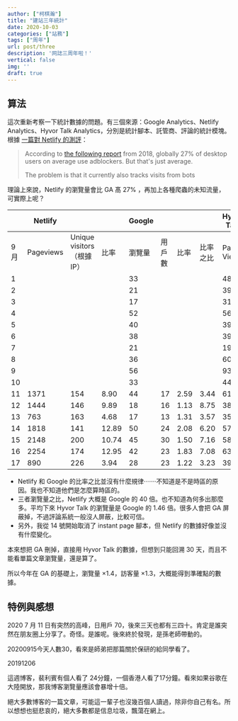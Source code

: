 ```yaml
---
author: ["柯棋瀚"]
title: "建站三年統計"
date: 2020-10-03
categories: ["站務"]
tags: ["周年"]
url: post/three
description: '网誌三周年啦！'
vertical: false
img: ''
draft: true
---
```


## 算法

這次重新考察一下統計數據的問題。有三個來源：Google Analytics、Netlify Analytics、Hyvor Talk Analytics，分別是統計腳本、託管商、評論的統計模塊。根據 [一篇對 Netlify 的測評](https://www.vojtechruzicka.com/netlify-analytics/)：

> According to [the following report](https://www.statista.com/statistics/351862/adblocking-usage/) from 2018, globally 27% of desktop users on average use adblockers. But that's just average.
>
> The problem is that it currently also tracks visits from bots

理論上來說，Netlify 的瀏覽量會比 GA 髙 27% ，再加上各種爬蟲的未知流量，可實際上呢？

|      | Netlify   |                           |       | Google |        |      |          | Hyvor Talk |                |
| ---- | --------- | ------------------------- | ----- | ------ | ------ | ---- | -------- | ---------- | -------------- |
| 9月  | Pageviews | Unique visitors（根據IP） | 比率  | 瀏覽量 | 用戶數 | 比率 | 比率之比 | Page Views | 三者瀏覽量比例 |
| 1    |           |                           |       | 33     |        |      |          | 48         | 1:1.45         |
| 2    |           |                           |       | 21     |        |      |          | 39         | 1:1.86         |
| 3    |           |                           |       | 17     |        |      |          | 31         | 1:1.82         |
| 4    |           |                           |       | 52     |        |      |          | 56         | 1:1.08         |
| 5    |           |                           |       | 40     |        |      |          | 39         | 1:0.98         |
| 6    |           |                           |       | 38     |        |      |          | 39         | 1:1.03         |
| 7    |           |                           |       | 21     |        |      |          | 19         | 1:0.90         |
| 8    |           |                           |       | 36     |        |      |          | 60         | 1:1.67         |
| 9    |           |                           |       | 56     |        |      |          | 93         | 1:1.66         |
| 10   |           |                           |       | 33     |        |      |          | 44         | 1:1.33         |
| 11   | 1371      | 154                       | 8.90  | 44     | 17     | 2.59 | 3.44     | 61         | 31.16:1:1.39   |
| 12   | 1444      | 146                       | 9.89  | 18     | 16     | 1.13 | 8.75     | 38         | 80.22:1:2.11   |
| 13   | 763       | 163                       | 4.68  | 17     | 13     | 1.31 | 3.57     | 35         | 44.88:1:2.06   |
| 14   | 1818      | 141                       | 12.89 | 50     | 24     | 2.08 | 6.20     | 57         | 36.36:1:1.14   |
| 15   | 2148      | 200                       | 10.74 | 45     | 30     | 1.50 | 7.16     | 58         | 47.73:1:1.29   |
| 16   | 2254      | 174                       | 12.95 | 42     | 23     | 1.83 | 7.08     | 63         | 53.67:1:1.5    |
| 17   | 890       | 226                       | 3.94  | 28     | 23     | 1.22 | 3.23     | 39         | 31.79:1:1.39   |

- Netlify 和 Google 的比率之比並沒有什麼規律⋯⋯不知道是不是時區的原因。我也不知道他們是怎麼算時區的。
- 三者瀏覽量之比，Netlify 大概是 Google 的 40 倍。也不知道為何多出那麼多。平均下來 Hyvor Talk 的瀏覽量是 Google 的 1.46 倍。很多人會把 GA 屏蔽掉，不過評論系統一般沒人屏蔽，比較可信。
- 另外，我從 14 號開始取消了 instant page 腳本，但 Netlify 的數據好像並沒有什麼變化。

本來想把 GA 刪掉，直接用 Hyvor Talk 的數據，但想到只能回溯 30 天，而且不能看單篇文章瀏覽量，還是算了。

所以今年在 GA 的基礎上，瀏覽量 ×1.4，訪客量 ×1.3，大概能得到準確點的數據。

## 特例與感想

2020
7 月 11 日有突然的高峰，日用戶 70，後來三天也都有三四十。肯定是誰突然在朋友圈上分享了。奇怪。是誰呢。後來終於發現，是孫老師帶動的。

20200915今天人數30，看來是師弟把那篇關於保研的給同學看了。

20191206

這週博客，裴利賓有個人看了 24分鐘，一個香港人看了17分鐘。看來如果谷歌在大陸開放，那我博客瀏覽量應該會暴增十倍。

絕大多數博客的一篇文章，可能這一輩子也沒幾百個人讀過，除非你自己有名。所以想想也挺悲哀的，絕大多數都是信息垃圾，飄蕩在網上。